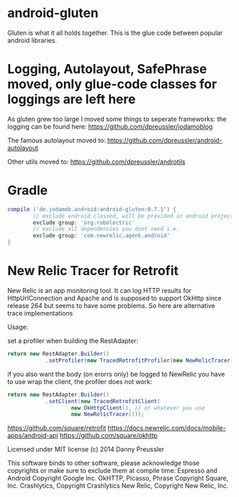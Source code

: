 android-gluten
==============

Gluten is what it all holds together.
This is the glue code between popular android libraries.


Logging, Autolayout, SafePhrase moved, only glue-code classes for loggings are left here
============================================================================================
As gluten grew too large I moved some things to seperate frameworks:
the logging can be found here:
https://github.com/dpreussler/jodamoblog

The famous autolayout moved to:
https://github.com/dpreussler/android-autolayout

Other utils moved to:
https://github.com/dpreussler/androtils


Gradle
======

```groovy
compile ('de.jodamob.android:android-gluten:0.7.1') {
        // exclude android classed, will be provided in android project
        exclude group: 'org.robolectric'
        // exclude all dependencies you dont need i.e.
        exclude group: 'com.newrelic.agent.android'
}

```


New Relic Tracer for Retrofit
====================================
New Relic is an app monitoring tool. It can log HTTP results for HttpUrlConnection and Apache and is supposed to support OkHttp
 since release 264 but seems to have some problems. So here are alternative trace implementations


Usage:

set a profiler when building the RestAdapter:

```java
return new RestAdapter.Builder()
            .setProfiler(new TracedRetrofitProfiler(new NewRelicTracer()));
```

if you also want the body (on erorrs only) be logged to NewRelic
you have to use wrap the client, the profiler does not work:

```java
return new RestAdapter.Builder()
            .setClient(new TracedRetrofitClient(
                    new OkHttpClient(), // or whatever you use
                    new NewRelicTracer()));
```


https://github.com/square/retrofit
https://docs.newrelic.com/docs/mobile-apps/android-api
https://github.com/square/okhttp




Licensed under MIT license
(c) 2014 Danny Preussler

This software binds to other software, please acknowledge those copyrights
or make sure to exclude them at compile time:
Espresso and Android Copyright Google Inc.
OkHTTP, Picasso, Phrase Copyright Square, Inc.
Crashlytics, Copyright Crashlytics
New Relic, Copyright New Relic, Inc.

